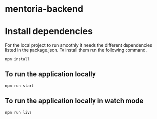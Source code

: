 # mentoria-backend

# Install dependencies
For the local project to run smoothly it needs the different dependencies listed in the package.json. To install them run the following command.
```bash
npm install
```
## To run the application locally
```bash
npm run start
```
## To run the application locally in watch mode
```bash
npm run live
```
